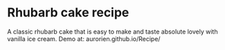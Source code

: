 # Rhubarb cake recipe
A classic rhubarb cake that is easy to make and taste absolute lovely with vanilla ice cream.
Demo at: aurorien.github.io/Recipe/
